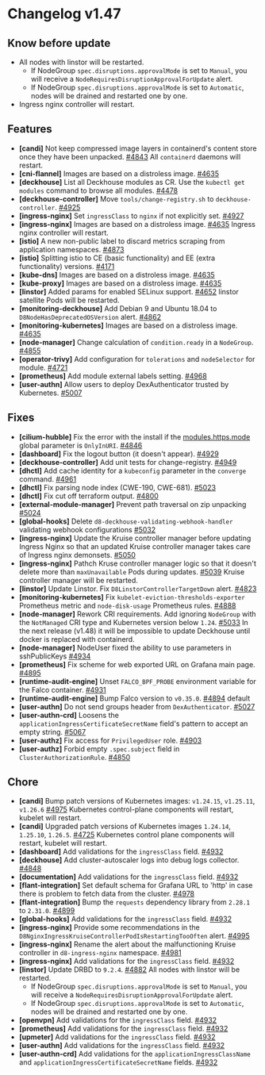 # Changelog v1.47

## Know before update


 - All nodes with linstor will be restarted.
    * If NodeGroup `spec.disruptions.approvalMode` is set to `Manual`, you will receive a `NodeRequiresDisruptionApprovalForUpdate` alert.
    * If NodeGroup `spec.disruptions.approvalMode` is set to `Automatic`, nodes will be drained and restarted one by one.
 - Ingress nginx controller will restart.

## Features


 - **[candi]** Not keep compressed image layers in containerd's content store once they have been unpacked. [#4843](https://github.com/deckhouse/deckhouse/pull/4843)
    All `containerd` daemons will restart.
 - **[cni-flannel]** Images are based on a distroless image. [#4635](https://github.com/deckhouse/deckhouse/pull/4635)
 - **[deckhouse]** List all Deckhouse modules as CR. Use the `kubectl get modules` command to browse all modules. [#4478](https://github.com/deckhouse/deckhouse/pull/4478)
 - **[deckhouse-controller]** Move `tools/change-registry.sh` to `deckhouse-controller`. [#4925](https://github.com/deckhouse/deckhouse/pull/4925)
 - **[ingress-nginx]** Set `ingressClass` to `nginx` if not explicitly set. [#4927](https://github.com/deckhouse/deckhouse/pull/4927)
 - **[ingress-nginx]** Images are based on a distroless image. [#4635](https://github.com/deckhouse/deckhouse/pull/4635)
    Ingress nginx controller will restart.
 - **[istio]** A new non-public label to discard metrics scraping from application namespaces. [#4873](https://github.com/deckhouse/deckhouse/pull/4873)
 - **[istio]** Splitting istio to CE (basic functionality) and EE (extra functionality) versions. [#4171](https://github.com/deckhouse/deckhouse/pull/4171)
 - **[kube-dns]** Images are based on a distroless image. [#4635](https://github.com/deckhouse/deckhouse/pull/4635)
 - **[kube-proxy]** Images are based on a distroless image. [#4635](https://github.com/deckhouse/deckhouse/pull/4635)
 - **[linstor]** Added params for enabled SELinux support. [#4652](https://github.com/deckhouse/deckhouse/pull/4652)
    linstor satellite Pods will be restarted.
 - **[monitoring-deckhouse]** Add Debian 9 and Ubuntu 18.04 to `D8NodeHasDeprecatedOSVersion` alert. [#4862](https://github.com/deckhouse/deckhouse/pull/4862)
 - **[monitoring-kubernetes]** Images are based on a distroless image. [#4635](https://github.com/deckhouse/deckhouse/pull/4635)
 - **[node-manager]** Change calculation of `condition.ready` in a `NodeGroup`. [#4855](https://github.com/deckhouse/deckhouse/pull/4855)
 - **[operator-trivy]** Add configuration for `tolerations` and `nodeSelector` for module. [#4721](https://github.com/deckhouse/deckhouse/pull/4721)
 - **[prometheus]** Add module external labels setting. [#4968](https://github.com/deckhouse/deckhouse/pull/4968)
 - **[user-authn]** Allow users to deploy DexAuthenticator trusted by Kubernetes. [#5007](https://github.com/deckhouse/deckhouse/pull/5007)

## Fixes


 - **[cilium-hubble]** Fix the error with the install if the [modules.https.mode](https://deckhouse.io/documentation/v1/deckhouse-configure-global.html#parameters-modules-https-mode) global parameter is `OnlyInURI`. [#4846](https://github.com/deckhouse/deckhouse/pull/4846)
 - **[dashboard]** Fix the logout button (it doesn't appear). [#4929](https://github.com/deckhouse/deckhouse/pull/4929)
 - **[deckhouse-controller]** Add unit tests for change-registry. [#4949](https://github.com/deckhouse/deckhouse/pull/4949)
 - **[dhctl]** Add cache identity for a `kubeconfig` parameter in the `converge` command. [#4961](https://github.com/deckhouse/deckhouse/pull/4961)
 - **[dhctl]** Fix parsing node index (CWE-190, CWE-681). [#5023](https://github.com/deckhouse/deckhouse/pull/5023)
 - **[dhctl]** Fix cut off terraform output. [#4800](https://github.com/deckhouse/deckhouse/pull/4800)
 - **[external-module-manager]** Prevent path traversal on zip unpacking [#5024](https://github.com/deckhouse/deckhouse/pull/5024)
 - **[global-hooks]** Delete `d8-deckhouse-validating-webhook-handler` validating webhook configurations [#5032](https://github.com/deckhouse/deckhouse/pull/5032)
 - **[ingress-nginx]** Update the Kruise controller manager before updating Ingress Nginx so that an updated Kruise controller manager takes care of Ingress nginx demonsets. [#5050](https://github.com/deckhouse/deckhouse/pull/5050)
 - **[ingress-nginx]** Pathch Kruse controller manager logic so that it doesn't delete more than `maxUnavailable` Pods during updates. [#5039](https://github.com/deckhouse/deckhouse/pull/5039)
    Kruise controller manager will be restarted.
 - **[linstor]** Update Linstor. Fix `D8LinstorControllerTargetDown` alert. [#4823](https://github.com/deckhouse/deckhouse/pull/4823)
 - **[monitoring-kubernetes]** Fix `kubelet-eviction-thresholds-exporter` Prometheus metric and `node-disk-usage` Prometheus rules. [#4888](https://github.com/deckhouse/deckhouse/pull/4888)
 - **[node-manager]** Rework CRI requirements. Add ignoring `NodeGroup` with the `NotManaged` CRI type and Kubernetes version below `1.24`. [#5033](https://github.com/deckhouse/deckhouse/pull/5033)
    In the next release (v1.48) it will be impossible to update Deckhouse until docker is replaced with containerd.
 - **[node-manager]** NodeUser fixed the ability to use parameters in sshPublicKeys [#4934](https://github.com/deckhouse/deckhouse/pull/4934)
 - **[prometheus]** Fix scheme for web exported URL on Grafana main page. [#4895](https://github.com/deckhouse/deckhouse/pull/4895)
 - **[runtime-audit-engine]** Unset `FALCO_BPF_PROBE` environment variable for the Falco container. [#4931](https://github.com/deckhouse/deckhouse/pull/4931)
 - **[runtime-audit-engine]** Bump Falco version to `v0.35.0`. [#4894](https://github.com/deckhouse/deckhouse/pull/4894)
    default
 - **[user-authn]** Do not send groups header from `DexAuthenticator`. [#5027](https://github.com/deckhouse/deckhouse/pull/5027)
 - **[user-authn-crd]** Loosens the `applicationIngressCertificateSecretName` field's pattern to accept an empty string. [#5067](https://github.com/deckhouse/deckhouse/pull/5067)
 - **[user-authz]** Fix access for `PrivilegedUser` role. [#4903](https://github.com/deckhouse/deckhouse/pull/4903)
 - **[user-authz]** Forbid empty `.spec.subject` field in `ClusterAuthorizationRule`. [#4850](https://github.com/deckhouse/deckhouse/pull/4850)

## Chore


 - **[candi]** Bump patch versions of Kubernetes images: `v1.24.15`, `v1.25.11`, `v1.26.6` [#4975](https://github.com/deckhouse/deckhouse/pull/4975)
    Kubernetes control-plane components will restart, kubelet will restart.
 - **[candi]** Upgraded patch versions of Kubernetes images `1.24.14`, `1.25.10`, `1.26.5`. [#4725](https://github.com/deckhouse/deckhouse/pull/4725)
    Kubernetes control plane components will restart, kubelet will restart.
 - **[dashboard]** Add validations for the `ingressClass` field. [#4932](https://github.com/deckhouse/deckhouse/pull/4932)
 - **[deckhouse]** Add cluster-autoscaler logs into debug logs collector. [#4848](https://github.com/deckhouse/deckhouse/pull/4848)
 - **[documentation]** Add validations for the `ingressClass` field. [#4932](https://github.com/deckhouse/deckhouse/pull/4932)
 - **[flant-integration]** Set default schema for Grafana URL to 'http' in case there is problem to fetch data from the cluster. [#4978](https://github.com/deckhouse/deckhouse/pull/4978)
 - **[flant-integration]** Bump the `requests` dependency library from `2.28.1` to `2.31.0`. [#4899](https://github.com/deckhouse/deckhouse/pull/4899)
 - **[global-hooks]** Add validations for the `ingressClass` field. [#4932](https://github.com/deckhouse/deckhouse/pull/4932)
 - **[ingress-nginx]** Provide some recommendations in the `D8NginxIngressKruiseControllerPodIsRestartingTooOften` alert. [#4995](https://github.com/deckhouse/deckhouse/pull/4995)
 - **[ingress-nginx]** Rename the alert about the malfunctioning Kruise controller in `d8-ingress-nginx` namespace. [#4981](https://github.com/deckhouse/deckhouse/pull/4981)
 - **[ingress-nginx]** Add validations for the `ingressClass` field. [#4932](https://github.com/deckhouse/deckhouse/pull/4932)
 - **[linstor]** Update DRBD to `9.2.4`. [#4882](https://github.com/deckhouse/deckhouse/pull/4882)
    All nodes with linstor will be restarted.
    * If NodeGroup `spec.disruptions.approvalMode` is set to `Manual`, you will receive a `NodeRequiresDisruptionApprovalForUpdate` alert.
    * If NodeGroup `spec.disruptions.approvalMode` is set to `Automatic`, nodes will be drained and restarted one by one.
 - **[openvpn]** Add validations for the `ingressClass` field. [#4932](https://github.com/deckhouse/deckhouse/pull/4932)
 - **[prometheus]** Add validations for the `ingressClass` field. [#4932](https://github.com/deckhouse/deckhouse/pull/4932)
 - **[upmeter]** Add validations for the `ingressClass` field. [#4932](https://github.com/deckhouse/deckhouse/pull/4932)
 - **[user-authn]** Add validations for the `ingressClass` field. [#4932](https://github.com/deckhouse/deckhouse/pull/4932)
 - **[user-authn-crd]** Add validations for the `applicationIngressClassName` and `applicationIngressCertificateSecretName` fields. [#4932](https://github.com/deckhouse/deckhouse/pull/4932)

